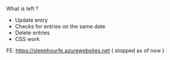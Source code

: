 What is left ?

- Update entry
- Checks for entries on the same date
- Delete entries
- CSS work


FE: https://sleephourfe.azurewebsites.net ( stopped as of now )